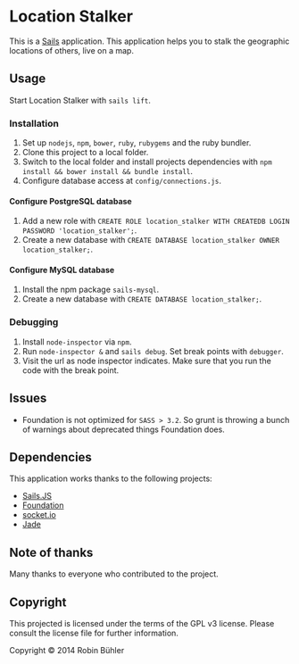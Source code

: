 # Location Stalker
This is a [Sails](http://sailsjs.org) application. This application helps you to stalk the geographic locations of others, live on a map.

## Usage
Start Location Stalker with `sails lift`.

### Installation
1. Set up `nodejs`, `npm`, `bower`, `ruby`, `rubygems` and the ruby bundler.
2. Clone this project to a local folder.
3. Switch to the local folder and install projects dependencies with `npm install && bower install && bundle install`.
4. Configure database access at `config/connections.js`.

#### Configure PostgreSQL database
1. Add a new role with `CREATE ROLE location_stalker WITH CREATEDB LOGIN PASSWORD 'location_stalker';`.
2. Create a new database with `CREATE DATABASE location_stalker OWNER location_stalker;`.

#### Configure MySQL database
1. Install the npm package `sails-mysql`.
2. Create a new database with `CREATE DATABASE location_stalker;`.

### Debugging
1. Install `node-inspector` via `npm`.
2. Run `node-inspector &` and `sails debug`. Set break points with `debugger`.
3. Visit the url as node inspector indicates. Make sure that you run the code with the break point.

## Issues
- Foundation is not optimized for `SASS > 3.2`. So grunt is throwing a bunch of warnings about deprecated things Foundation does. 

## Dependencies
This application works thanks to the following projects:
 - [Sails.JS](http://sailsjs.org)
 - [Foundation](http://foundation.zurb.com/)
 - [socket.io](http://socket.io/)
 - [Jade](http://jade-lang.com/)

## Note of thanks
Many thanks to everyone who contributed to the project.

## Copyright
This projected is licensed under the terms of the GPL v3 license. Please consult the license file for further information.

Copyright © 2014 Robin Bühler